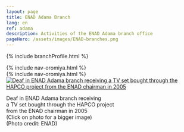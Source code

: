 ```yaml
---
layout: page
title: ENAD Adama Branch
lang: en
ref: adama
description: Activities of the ENAD Adama branch office
pageHero: /assets/images/ENAD-branches.png
---
```

<p>{% include branchProfile.html %}</p>
<aside class="post-aside">
	{% include nav-oromiya.html %}
</aside>
<div class="post-content">
	{% include nav-oromiya.html %}
	<div class="bordered pull-left tiny">
		<a href="{{ "/assets/images/Adama-branch-HAPCO.png" | prepend: site.baseurl_root }}">
		<!-- a href="{{ site.baseurl }}/enlargedphoto/" -->
			<img src="{{ "/assets/images/Adama-branch-HAPCO-small.png" | prepend: site.baseurl_root }}"
			  alt="Deaf in ENAD Adama branch receiving a TV set bought through the HAPCO project from the ENAD chairman in 2005"
			  class="img-responsive center-block" id="tvDeafInAdama">
			  <!-- onclick="storeImageLocation('tvDeafInAdama')"/ -->
		</a>
		<div class="caption text-center">
			<p>
				Deaf in ENAD Adama branch receiving <br/>
				a TV set bought through the HAPCO project<br/>
				 from the ENAD chairman in 2005<br/>
				(Click on photo for a bigger image)<br/>
				(Photo credit: ENAD)
			</p>
		</div>
</div>

